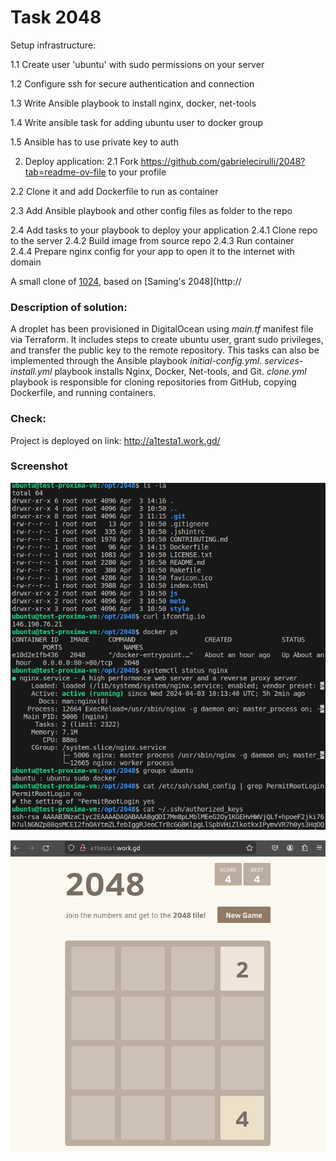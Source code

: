 # Task 2048
Setup infrastructure:

  1.1 Create user 'ubuntu' with sudo permissions on your server
  
  1.2 Configure ssh for secure authentication and connection
  
  1.3 Write Ansible playbook to install nginx, docker, net-tools
  
  1.4 Write ansible task for adding ubuntu user to docker group
  
  1.5 Ansible has to use private key to auth

  
2. Deploy application:
  2.1 Fork https://github.com/gabrielecirulli/2048?tab=readme-ov-file to your profile
   
  2.2 Clone it and add Dockerfile to run as container
  
  2.3 Add Ansible playbook and other config files as folder to the repo 
  
  2.4 Add tasks to your playbook to deploy your application
  2.4.1 Clone repo to the server 
  2.4.2 Build image from source repo
  2.4.3 Run container  
  2.4.4 Prepare nginx config for your app to open it to the internet with domain
  

A small clone of [1024](https://play.google.com/store/apps/details?id=com.veewo.a1024), based on [Saming's 2048](http://


### Description of solution:

A droplet has been provisioned in DigitalOcean using  _main.tf_ manifest file via Terraform. 
It includes steps to create ubuntu user, grant sudo privileges, and transfer the public key to the remote repository.
This tasks can also be implemented through the Ansible playbook _initial-config.yml_.
_services-install.yml_ playbook installs Nginx, Docker, Net-tools, and Git.
_clone.yml_ playbook is responsible for cloning repositories from GitHub, copying Dockerfile, and running containers.

### Check:
Project is deployed on link: http://a1testa1.work.gd/

### Screenshot

<p align="center">
  <img src="https://github.com/vladislavkim10/image/blob/main/task.png" alt="Screenshot"/>
</p>


<p align="center">
  <img src="https://github.com/vladislavkim10/image/blob/main/task2.png" alt="Screenshot"/>
</p>

